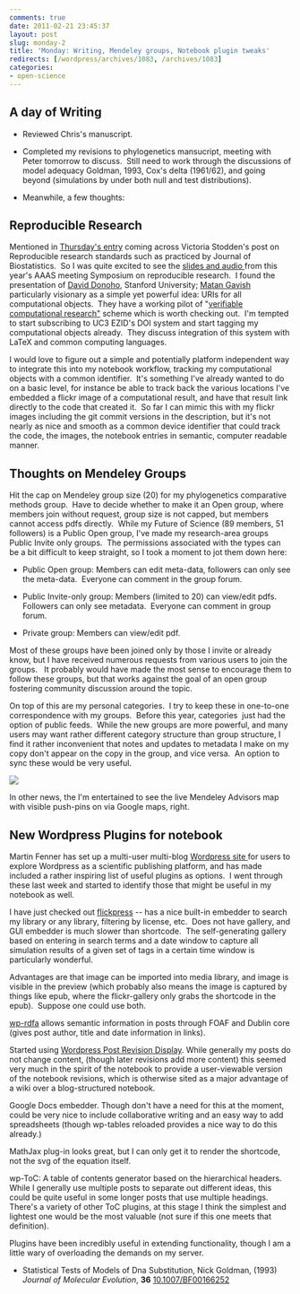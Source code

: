 ```yaml
---
comments: true
date: 2011-02-21 23:45:37
layout: post
slug: monday-2
title: 'Monday: Writing, Mendeley groups, Notebook plugin tweaks'
redirects: [/wordpress/archives/1083, /archives/1083]
categories:
- open-science
---
```


## A day of Writing





	
  * Reviewed Chris's manuscript.

	
  * Completed my revisions to phylogenetics mansucript, meeting with Peter tomorrow to discuss.  Still need to work through the discussions of model adequacy Goldman, 1993, Cox's delta (1961/62), and going beyond (simulations by under both null and test distributions).

	
  * Meanwhile, a few thoughts:




## Reproducible Research


Mentioned in [Thursday's entry](http://www.carlboettiger.info/archives/1044) coming across Victoria Stodden's post on Reproducible research standards such as practiced by Journal of Biostatistics.  So I was quite excited to see the [slides and audio ](http://www.stanford.edu/~vcs/AAAS2011/)from this year's AAAS meeting Symposium on reproducible research.  I found the presentation of [David Donoho](http://www-stat.stanford.edu/%7Edonoho), Stanford University; [Matan Gavish](http://www.stanford.edu/%7Egavish) particularly visionary as a simple yet powerful idea: URIs for all computational objects.  They have a working pilot of "[verifiable computational research"](http://www.stanford.edu/~gavish/vcr/) scheme which is worth checking out.  I'm tempted to start subscribing to UC3 EZID's DOI system and start tagging my computational objects already.  They discuss integration of this system with LaTeX and common computing languages.

I would love to figure out a simple and potentially platform independent way to integrate this into my notebook workflow, tracking my computational objects with a common identifier.  It's something I've already wanted to do on a basic level, for instance be able to track back the various locations I've embedded a flickr image of a computational result, and have that result link directly to the code that created it.  So far I can mimic this with my flickr images including the git commit versions in the description, but it's not nearly as nice and smooth as a common device identifier that could track the code, the images, the notebook entries in semantic, computer readable manner.


## Thoughts on Mendeley Groups


Hit the cap on Mendeley group size (20) for my phylogenetics comparative methods group.  Have to decide whether to make it an Open group, where members join without request, group size is not capped, but members cannot access pdfs directly.  While my Future of Science (89 members, 51 followers) is a Public Open group, I've made my research-area groups Public Invite only groups.  The permissions associated with the types can be a bit difficult to keep straight, so I took a moment to jot them down here:



	
  * Public Open group: Members can edit meta-data, followers can only see the meta-data.  Everyone can comment in the group forum.

	
  * Public Invite-only group: Members (limited to 20) can view/edit pdfs.  Followers can only see metadata.  Everyone can comment in group forum.

	
  * Private group: Members can view/edit pdf.


Most of these groups have been joined only by those I invite or already  know, but I have received numerous requests from various users to join  the groups.   It probably would have made the most sense to encourage  them to follow these groups, but that works against the goal of an open  group fostering community discussion around the topic.

On top of this are my personal categories.  I try to keep these in one-to-one correspondence with my groups.  Before this year, categories  just had the option of public feeds.  While the new groups are more powerful, and many users may want rather different category structure than group structure, I find it rather inconvenient that notes and updates to metadata I make on my copy don't appear on the copy in the group, and vice versa.  An option to sync these would be very useful.

![]( http://farm6.staticflickr.com/5177/5468232335_cbab61d0bc_o.png )


In other news, the I'm entertained to see the live Mendeley Advisors map with visible push-pins on via Google maps, right.


## New Wordpress Plugins for notebook


Martin Fenner has set up a multi-user multi-blog [Wordpress site ](http://blogs.xartrials.org)for users to explore Wordpress as a scientific publishing platform, and has made included a rather inspiring list of useful plugins as options.  I went through these last week and started to identify those that might be useful in my notebook as well.

I have just checked out [flickpress](http://wordpress.org/extend/plugins/flickpress/) -- has a nice built-in embedder to search my library or any library, filtering by license, etc.  Does not have gallery, and GUI embedder is much slower than shortcode.  The self-generating gallery based on entering in search terms and a date window to capture all simulation results of a given set of tags in a certain time window is particularly wonderful.

Advantages are that image can be imported into media library, and image is visible in the preview (which probably also means the image is captured by things like epub, where the flickr-gallery only grabs the shortcode in the epub).  Suppose one could use both.

[wp-rdfa](http://wordpress.org/extend/plugins/wp-rdfa/) allows semantic information in posts through FOAF and Dublin core (gives post author, title and date information in links).

Started using [Wordpress Post Revision Display](http://wordpress.org/extend/plugins/post-revision-display/).  While generally my posts do not change content, (though later revisions add more content) this seemed very much in the spirit of the notebook to provide a user-viewable version of the notebook revisions, which is otherwise sited as a major advantage of a wiki over a blog-structured notebook.

Google Docs embedder.  Though don't have a need for this at the moment, could be very nice to include collaborative writing and an easy way to add spreadsheets (though wp-tables reloaded provides a nice way to do this already.)

MathJax plug-in looks great, but I can only get it to render the shortcode, not the svg of the equation itself.

wp-ToC: A table of contents generator based on the hierarchical headers.  While I generally use multiple posts to separate out different ideas, this could be quite useful in some longer posts that use multiple headings.  There's a variety of other ToC plugins, at this stage I think the simplest and lightest one would be the most valuable (not sure if this one meets that definition).

Plugins have been incredibly useful in extending functionality, though I am a little wary of overloading the demands on my server.



-  Statistical Tests of Models of Dna Substitution, Nick Goldman,  (1993) *Journal of Molecular Evolution*, **36**    [10.1007/BF00166252](http://dx.doi.org/10.1007/BF00166252)
